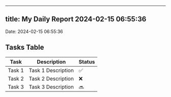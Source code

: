 
---
title: My Daily Report 2024-02-15 06:55:36
---

Date: 2024-02-15 06:55:36

## Tasks Table

| Task | Description | Status |
|------|-------------|--------|
| Task 1 | Task 1 Description | ✅ |
| Task 2 | Task 2 Description | ❌ |
| Task 3 | Task 3 Description | 🔜 |
